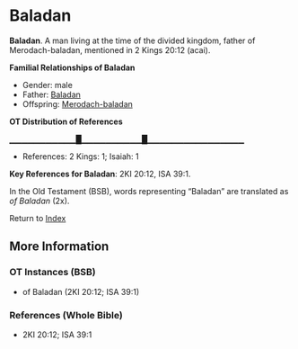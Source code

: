 # Baladan
**Baladan**. 
A man living at the time of the divided kingdom, father of Merodach-baladan, mentioned in 2 Kings 20:12 (acai). 




**Familial Relationships of Baladan**


* Gender: male
* Father: [Baladan](Baladan.md)
* Offspring: [Merodach-baladan](Merodach-baladan.md)


**OT Distribution of References**

▁▁▁▁▁▁▁▁▁▁▁█▁▁▁▁▁▁▁▁▁▁█▁▁▁▁▁▁▁▁▁▁▁▁▁▁▁▁
* References: 2 Kings: 1; Isaiah: 1



**Key References for Baladan**: 
2KI 20:12, ISA 39:1. 


In the Old Testament (BSB), words representing “Baladan” are translated as 
*of Baladan* (2x). 




Return to [Index](00-Index.md)

## More Information

### OT Instances (BSB)

* of Baladan (2KI 20:12; ISA 39:1)



### References (Whole Bible)

* 2KI 20:12; ISA 39:1



